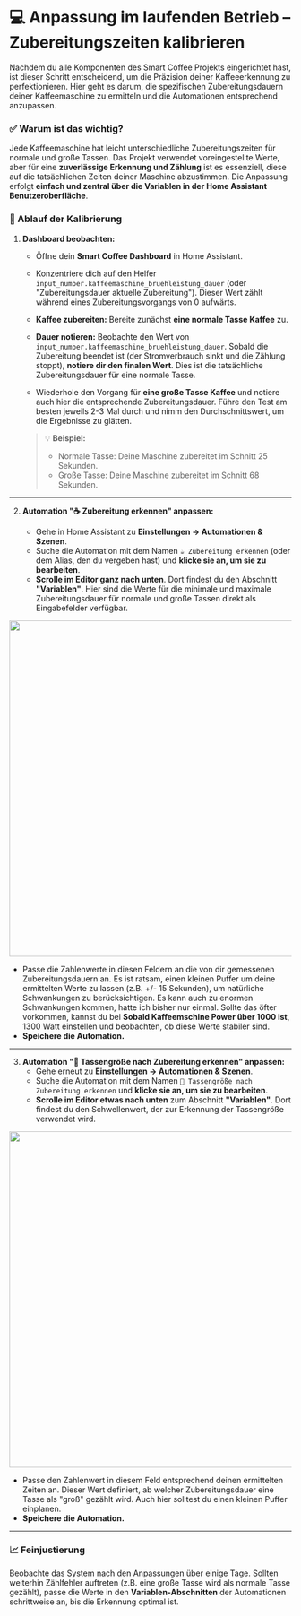 # 💻 Anpassung im laufenden Betrieb – Zubereitungszeiten kalibrieren

Nachdem du alle Komponenten des Smart Coffee Projekts eingerichtet hast, ist dieser Schritt entscheidend, um die Präzision deiner Kaffeeerkennung zu perfektionieren. Hier geht es darum, die spezifischen Zubereitungsdauern deiner Kaffeemaschine zu ermitteln und die Automationen entsprechend anzupassen.

### ✅ Warum ist das wichtig?

Jede Kaffeemaschine hat leicht unterschiedliche Zubereitungszeiten für normale und große Tassen. Das Projekt verwendet voreingestellte Werte, aber für eine **zuverlässige Erkennung und Zählung** ist es essenziell, diese auf die tatsächlichen Zeiten deiner Maschine abzustimmen. Die Anpassung erfolgt **einfach und zentral über die Variablen in der Home Assistant Benutzeroberfläche**.

### 📝 Ablauf der Kalibrierung

1. **Dashboard beobachten:**
   
   * Öffne dein **Smart Coffee Dashboard** in Home Assistant.
   * Konzentriere dich auf den Helfer `input_number.kaffeemaschine_bruehleistung_dauer` (oder "Zubereitungsdauer aktuelle Zubereitung"). Dieser Wert zählt während eines Zubereitungsvorgangs von 0 aufwärts.
  
   * **Kaffee zubereiten:** Bereite zunächst **eine normale Tasse Kaffee** zu.
   * **Dauer notieren:** Beobachte den Wert von `input_number.kaffeemaschine_bruehleistung_dauer`. Sobald die Zubereitung beendet ist (der Stromverbrauch sinkt und die Zählung stoppt), **notiere dir den finalen Wert**. Dies ist die tatsächliche Zubereitungsdauer für eine normale Tasse.
   * Wiederhole den Vorgang für **eine große Tasse Kaffee** und notiere auch hier die entsprechende Zubereitungsdauer. Führe den Test am besten jeweils 2-3 Mal durch und nimm den Durchschnittswert, um die Ergebnisse zu glätten.

   > 💡 **Beispiel:**
   > * Normale Tasse: Deine Maschine zubereitet im Schnitt 25 Sekunden.
   > * Große Tasse: Deine Maschine zubereitet im Schnitt 68 Sekunden.

---

2. **Automation "☕️ Zubereitung erkennen" anpassen:**
   
   * Gehe in Home Assistant zu **Einstellungen → Automationen & Szenen**.
   * Suche die Automation mit dem Namen `☕️ Zubereitung erkennen` (oder dem Alias, den du vergeben hast) und **klicke sie an, um sie zu bearbeiten**.
   * **Scrolle im Editor ganz nach unten**. Dort findest du den Abschnitt **"Variablen"**. Hier sind die Werte für die minimale und maximale Zubereitungsdauer für normale und große Tassen direkt als Eingabefelder verfügbar.
  
<p align="center">
  <img src="https://github.com/Dajwitt/dajwitt_workplace2/blob/main/kaffeezubereitung_erkennen.png?raw=true" width="600"/>
</p>


   * Passe die Zahlenwerte in diesen Feldern an die von dir gemessenen Zubereitungsdauern an. Es ist ratsam, einen kleinen Puffer um deine ermittelten Werte zu lassen (z.B. +/- 15 Sekunden), um natürliche Schwankungen zu berücksichtigen. Es kann auch zu enormen Schwankungen kommen, hatte ich bisher nur einmal. Sollte das öfter vorkommen, kannst du bei **Sobald Kaffeemschine Power über 1000 ist**, 1300 Watt einstellen und beobachten, ob diese Werte stabiler sind.
   * **Speichere die Automation.**
---

3. **Automation "🍵 Tassengröße nach Zubereitung erkennen" anpassen:**
   * Gehe erneut zu **Einstellungen → Automationen & Szenen**.
   * Suche die Automation mit dem Namen `🍵 Tassengröße nach Zubereitung erkennen` und **klicke sie an, um sie zu bearbeiten**.
   * **Scrolle im Editor etwas nach unten** zum Abschnitt **"Variablen"**. Dort findest du den Schwellenwert, der zur Erkennung der Tassengröße verwendet wird.

<p align="center">
  <img src="https://github.com/Dajwitt/dajwitt_workplace2/blob/main/kaffeegroesse_erkennen.png?raw=true" width="600"/>
</p>

   * Passe den Zahlenwert in diesem Feld entsprechend deinen ermittelten Zeiten an. Dieser Wert definiert, ab welcher Zubereitungsdauer eine Tasse als "groß" gezählt wird. Auch hier solltest du einen kleinen Puffer einplanen.
   * **Speichere die Automation.**

---

### 📈 Feinjustierung

Beobachte das System nach den Anpassungen über einige Tage. Sollten weiterhin Zählfehler auftreten (z.B. eine große Tasse wird als normale Tasse gezählt), passe die Werte in den **Variablen-Abschnitten** der Automationen schrittweise an, bis die Erkennung optimal ist.

